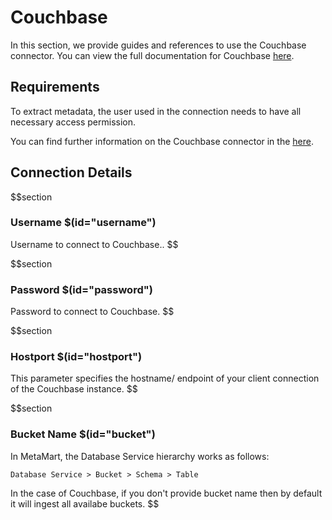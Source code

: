 # Couchbase
In this section, we provide guides and references to use the Couchbase connector. You can view the full documentation for Couchbase [here](https://docs.meta-mart.org/connectors/database/couchbase).
## Requirements
To extract metadata, the user used in the connection needs to have all necessary access permission.

You can find further information on the Couchbase connector in the [here](https://docs.meta-mart.org/connectors/database/couchbase).

## Connection Details

$$section
### Username $(id="username")
Username to connect to Couchbase..
$$

$$section
### Password $(id="password")
Password to connect to Couchbase.
$$

$$section
### Hostport $(id="hostport")

This parameter specifies the hostname/ endpoint of your client connection of the Couchbase instance.
$$

$$section

### Bucket Name $(id="bucket")
In MetaMart, the Database Service hierarchy works as follows:
```
Database Service > Bucket > Schema > Table
```
In the case of Couchbase, if you don't provide bucket name then by default it will ingest all availabe buckets.
$$

